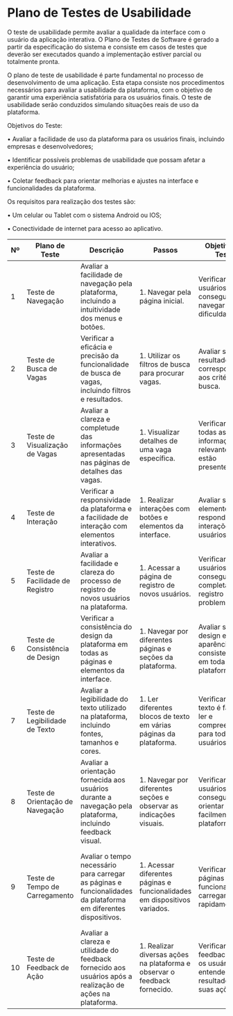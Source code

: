 # Plano de Testes de Usabilidade

O teste de usabilidade permite avaliar a qualidade da interface com o usuário da aplicação interativa. O Plano de Testes de Software é gerado a partir da especificação do sistema e consiste em casos de testes que deverão ser executados quando a implementação estiver parcial ou totalmente pronta.


O plano de teste de usabilidade é parte fundamental no processo de desenvolvimento de uma aplicação. Esta etapa consiste nos procedimentos necessários para avaliar a usabilidade da plataforma, com o objetivo de garantir uma experiência satisfatória para os usuários finais. O teste de usabilidade serão conduzidos simulando situações reais de uso da plataforma.

Objetivos do Teste:

•	Avaliar a facilidade de uso da plataforma para os usuários finais, incluindo empresas e desenvolvedores;

•	Identificar possíveis problemas de usabilidade que possam afetar a experiência do usuário;

•	Coletar feedback para orientar melhorias e ajustes na interface e funcionalidades da plataforma.



Os requisitos para realização dos testes são:

•	Um celular ou Tablet com o sistema Android ou IOS;

•	Conectividade de internet para acesso ao aplicativo.




| Nº | Plano de Teste           | Descrição                                                                                                      | Passos                                                 | Objetivo do Teste                                      | Critério de Êxito                                       |
|--- |--------------------------|---------------------------------------------------------------------------------------------------------------|--------------------------------------------------------|--------------------------------------------------------|----------------------------------------------------------|
| 1   | Teste de Navegação      | Avaliar a facilidade de navegação pela plataforma, incluindo a intuitividade dos menus e botões.             | 1. Navegar pela página inicial.                       | Verificar se os usuários conseguem navegar sem dificuldades. | Os usuários devem conseguir acessar todas as seções da plataforma. |
| 2   | Teste de Busca de Vagas | Verificar a eficácia e precisão da funcionalidade de busca de vagas, incluindo filtros e resultados.          | 1. Utilizar os filtros de busca para procurar vagas.  | Avaliar se os resultados correspondem aos critérios de busca. | O sistema deve exibir vagas correspondentes aos critérios filtrados. |
| 3   | Teste de Visualização de Vagas | Avaliar a clareza e completude das informações apresentadas nas páginas de detalhes das vagas.        | 1. Visualizar detalhes de uma vaga específica.         | Verificar se todas as informações relevantes estão presentes. | Todas as informações essenciais sobre a vaga devem estar visíveis. |
| 4   | Teste de Interação       | Verificar a responsividade da plataforma e a facilidade de interação com elementos interativos.              | 1. Realizar interações com botões e elementos da interface. | Avaliar se os elementos respondem às interações dos usuários. | Todos os elementos devem ser responsivos e funcionar corretamente. |
| 5   | Teste de Facilidade de Registro | Avaliar a facilidade e clareza do processo de registro de novos usuários na plataforma.                 | 1. Acessar a página de registro de novos usuários.    | Verificar se os usuários conseguem completar o registro sem problemas. | Todos os campos obrigatórios devem ser preenchidos corretamente. |
| 6   | Teste de Consistência de Design | Verificar a consistência do design da plataforma em todas as páginas e elementos da interface.       | 1. Navegar por diferentes páginas e seções da plataforma. | Avaliar se o design e a aparência são consistentes em toda a plataforma. | Todos os elementos devem seguir um padrão de design consistente. |
| 7   | Teste de Legibilidade de Texto | Avaliar a legibilidade do texto utilizado na plataforma, incluindo fontes, tamanhos e cores.         | 1. Ler diferentes blocos de texto em várias páginas da plataforma. | Verificar se o texto é fácil de ler e compreender para todos os usuários. | O texto deve ser legível e compreensível para a maioria dos usuários. |
| 8   | Teste de Orientação de Navegação | Avaliar a orientação fornecida aos usuários durante a navegação pela plataforma, incluindo feedback visual. | 1. Navegar por diferentes seções e observar as indicações visuais. | Verificar se os usuários conseguem se orientar facilmente na plataforma. | Os usuários devem conseguir navegar sem se perder ou ficar confusos. |
| 9   | Teste de Tempo de Carregamento | Avaliar o tempo necessário para carregar as páginas e funcionalidades da plataforma em diferentes dispositivos. | 1. Acessar diferentes páginas e funcionalidades em dispositivos variados. | Verificar se as páginas e funcionalidades carregam rapidamente. | O tempo médio de carregamento não deve exceder 3 segundos em dispositivos com conexões estáveis. |
| 10  | Teste de Feedback de Ação | Avaliar a clareza e utilidade do feedback fornecido aos usuários após a realização de ações na plataforma.  | 1. Realizar diversas ações na plataforma e observar o feedback fornecido. | Verificar se o feedback ajuda os usuários a entender o resultado de suas ações. | O feedback deve ser claro e informativo para os usuários. |

